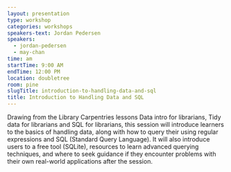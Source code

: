 ```yaml
---
layout: presentation
type: workshop
categories: workshops
speakers-text: Jordan Pedersen
speakers:
  - jordan-pedersen
  - may-chan
time: am
startTime: 9:00 AM
endTime: 12:00 PM
location: doubletree
room: pine
slugTitle: introduction-to-handling-data-and-sql
title: Introduction to Handling Data and SQL
---
```


Drawing from the Library Carpentries lessons Data intro for librarians, Tidy data for librarians and SQL for librarians, this session will introduce learners to the basics of handling data, along with how to query their using regular expressions and SQL (Standard Query Language). It will also introduce users to a free tool (SQLite), resources to learn advanced querying techniques, and where to seek guidance if they encounter problems with their own real-world applications after the session.
